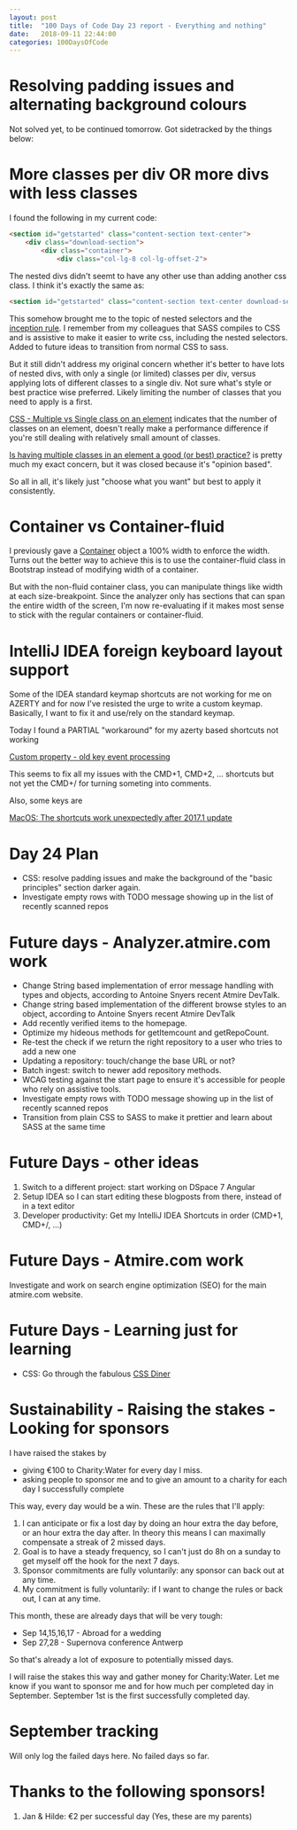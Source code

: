 ```yaml
---
layout: post
title:  "100 Days of Code Day 23 report - Everything and nothing"
date:   2018-09-11 22:44:00
categories: 100DaysOfCode
---
```


# Resolving padding issues and alternating background colours

Not solved yet, to be continued tomorrow. Got sidetracked by the things below:

# More classes per div OR more divs with less classes

I found the following in my current code:

```HTML
<section id="getstarted" class="content-section text-center">
    <div class="download-section">
        <div class="container">
            <div class="col-lg-8 col-lg-offset-2">
```

The nested divs didn't seemt to have any other use than adding another css class. I think it's exactly the same as:

```HTML
<section id="getstarted" class="content-section text-center download-section container col-lg-8 col-lg-offset-2">
```

This somehow brought me to the topic of nested selectors and the [inception rule](http://thesassway.com/beginner/the-inception-rule). I remember from my colleagues that SASS compiles to CSS and is assistive to make it easier to write css, including the nested selectors. Added to future ideas to transition from normal CSS to sass.

But it still didn't address my original concern whether it's better to have lots of nested divs, with only a single (or limited) classes per div, versus applying lots of different classes to a single div. Not sure what's style or best practice wise preferred. Likely limiting the number of classes that you need to apply is a first.

[CSS - Multiple vs Single class on an element](https://stackoverflow.com/questions/5568718/css-multiple-vs-single-class-on-an-element) indicates that the number of classes on an element, doesn't really make a performance difference if you're still dealing with relatively small amount of classes.

[Is having multiple classes in an element a good (or best) practice?](https://stackoverflow.com/questions/28376773/is-having-multiple-classes-in-an-element-a-good-or-best-practice) is pretty much my exact concern, but it was closed because it's "opinion based".

So all in all, it's likely just "choose what you want" but best to apply it consistently.

# Container vs Container-fluid

I previously gave a [Container](https://getbootstrap.com/docs/4.0/layout/overview/) object a 100% width to enforce the width. Turns out the better way to achieve this is to use the container-fluid class in Bootstrap instead of modifying width of a container.

But with the non-fluid container class, you can manipulate things like width at each size-breakpoint. Since the analyzer only has sections that can span the entire width of the screen, I'm now re-evaluating if it makes most sense to stick with the regular containers or container-fluid.

# IntelliJ IDEA foreign keyboard layout support

Some of the IDEA standard keymap shortcuts are not working for me on AZERTY and for now I've resisted the urge to write a custom keymap. Basically, I want to fix it and use/rely on the standard keymap.

Today I found a PARTIAL "workaround" for my azerty based shortcuts not working

[Custom property - old key event processing](https://intellij-support.jetbrains.com/hc/en-us/community/posts/115000163784-macOS-keymap-changed-in-2017-foreign-keyboard-layout-)

This seems to fix all my issues with the CMD+1, CMD+2, ... shortcuts but not yet the CMD+/ for turning someting into comments. 

Also, some keys are 

[MacOS: The shortcuts work unexpectedly after 2017.1 update](https://intellij-support.jetbrains.com/hc/en-us/articles/115000616724-MacOS-The-shortcuts-work-unexpectedly-after-2017-1-update)

# Day 24 Plan

* CSS: resolve padding issues and make the background of the "basic principles" section darker again.
* Investigate empty rows with TODO message showing up in the list of recently scanned repos

# Future days - Analyzer.atmire.com work

* Change String based implementation of error message handling with types and objects, according to Antoine Snyers recent Atmire DevTalk.
* Change string based implementation of the different browse styles to an object, according to Antoine Snyers recent Atmire DevTalk
* Add recently verified items to the homepage.
* Optimize my hideous methods for getItemcount and getRepoCount.
* Re-test the check if we return the right repository to a user who tries to add a new one
* Updating a repository: touch/change the base URL or not?
* Batch ingest: switch to newer add repository methods.
* WCAG testing against the start page to ensure it's accessible for people who rely on assistive tools.
* Investigate empty rows with TODO message showing up in the list of recently scanned repos
* Transition from plain CSS to SASS to make it prettier and learn about SASS at the same time

# Future Days - other ideas

1. Switch to a different project: start working on DSpace 7 Angular
2. Setup IDEA so I can start editing these blogposts from there, instead of in a text editor
3. Developer productivity: Get my IntelliJ IDEA Shortcuts in order (CMD+1, CMD+/, ...)

# Future Days - Atmire.com work

Investigate and work on search engine optimization (SEO) for the main atmire.com website.

# Future Days - Learning just for learning

* CSS: Go through the fabulous [CSS Diner](https://flukeout.github.io/)

# Sustainability - Raising the stakes - Looking for sponsors

I have raised the stakes by
* giving €100 to Charity:Water for every day I miss.
* asking people to sponsor me and to give an amount to a charity for each day I successfully complete

This way, every day would be a win. These are the rules that I'll apply:

1. I can anticipate or fix a lost day by doing an hour extra the day before, or an hour extra the day after. In theory this means I can maximally compensate a streak of 2 missed days. 
2. Goal is to have a steady frequency, so I can't just do 8h on a sunday to get myself off the hook for the next 7 days.
3. Sponsor commitments are fully voluntarily: any sponsor can back out at any time.
4. My commitment is fully voluntarily: if I want to change the rules or back out, I can at any time.

This month, these are already days that will be very tough:
* Sep 14,15,16,17 - Abroad for a wedding
* Sep 27,28 - Supernova conference Antwerp

So that's already a lot of exposure to potentially missed days. 

I will raise the stakes this way and gather money for Charity:Water. Let me know if you want to sponsor me and for how much per completed day in September. September 1st is the first successfully completed day.

# September tracking

Will only log the failed days here. No failed days so far.

# Thanks to the following sponsors!

1. Jan & Hilde: €2 per successful day (Yes, these are my parents)


